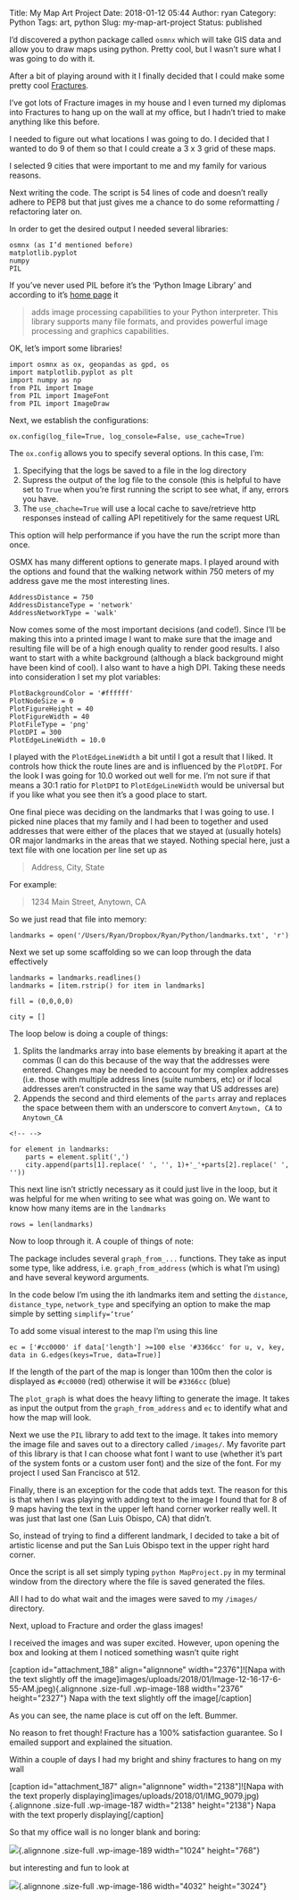 Title: My Map Art Project
Date: 2018-01-12 05:44
Author: ryan
Category: Python
Tags: art, python
Slug: my-map-art-project
Status: published

I’d discovered a python package called `osmnx` which will take GIS data and allow you to draw maps using python. Pretty cool, but I wasn’t sure what I was going to do with it.

After a bit of playing around with it I finally decided that I could make some pretty cool [Fractures](https://www.fractureme.com "Fracture").

I’ve got lots of Fracture images in my house and I even turned my diplomas into Fractures to hang up on the wall at my office, but I hadn’t tried to make anything like this before.

I needed to figure out what locations I was going to do. I decided that I wanted to do 9 of them so that I could create a 3 x 3 grid of these maps.

I selected 9 cities that were important to me and my family for various reasons.

Next writing the code. The script is 54 lines of code and doesn’t really adhere to PEP8 but that just gives me a chance to do some reformatting / refactoring later on.

In order to get the desired output I needed several libraries:

    osmnx (as I’d mentioned before)
    matplotlib.pyplot
    numpy
    PIL

If you’ve never used PIL before it’s the ‘Python Image Library’ and according to it’s [home page](http://www.pythonware.com/products/pil/ "Python Image Library Home Page") it

> adds image processing capabilities to your Python interpreter. This library supports many file formats, and provides powerful image processing and graphics capabilities.

OK, let’s import some libraries!

    import osmnx as ox, geopandas as gpd, os
    import matplotlib.pyplot as plt
    import numpy as np
    from PIL import Image
    from PIL import ImageFont
    from PIL import ImageDraw

Next, we establish the configurations:

    ox.config(log_file=True, log_console=False, use_cache=True)

The `ox.config` allows you to specify several options. In this case, I’m:

1.  Specifying that the logs be saved to a file in the log directory
2.  Supress the output of the log file to the console (this is helpful to have set to `True` when you’re first running the script to see what, if any, errors you have.
3.  The `use_chache=True` will use a local cache to save/retrieve http responses instead of calling API repetitively for the same request URL

This option will help performance if you have the run the script more than once.

OSMX has many different options to generate maps. I played around with the options and found that the walking network within 750 meters of my address gave me the most interesting lines.

    AddressDistance = 750
    AddressDistanceType = 'network'
    AddressNetworkType = 'walk'

Now comes some of the most important decisions (and code!). Since I’ll be making this into a printed image I want to make sure that the image and resulting file will be of a high enough quality to render good results. I also want to start with a white background (although a black background might have been kind of cool). I also want to have a high DPI. Taking these needs into consideration I set my plot variables:

    PlotBackgroundColor = '#ffffff'
    PlotNodeSize = 0
    PlotFigureHeight = 40
    PlotFigureWidth = 40
    PlotFileType = 'png'
    PlotDPI = 300
    PlotEdgeLineWidth = 10.0

I played with the `PlotEdgeLineWidth` a bit until I got a result that I liked. It controls how thick the route lines are and is influenced by the `PlotDPI`. For the look I was going for 10.0 worked out well for me. I’m not sure if that means a 30:1 ratio for `PlotDPI` to `PlotEdgeLineWidth` would be universal but if you like what you see then it’s a good place to start.

One final piece was deciding on the landmarks that I was going to use. I picked nine places that my family and I had been to together and used addresses that were either of the places that we stayed at (usually hotels) OR major landmarks in the areas that we stayed. Nothing special here, just a text file with one location per line set up as

> Address, City, State

For example:

> 1234 Main Street, Anytown, CA

So we just read that file into memory:

    landmarks = open('/Users/Ryan/Dropbox/Ryan/Python/landmarks.txt', 'r')

Next we set up some scaffolding so we can loop through the data effectively

    landmarks = landmarks.readlines()
    landmarks = [item.rstrip() for item in landmarks]

    fill = (0,0,0,0)

    city = []

The loop below is doing a couple of things:

1.  Splits the landmarks array into base elements by breaking it apart at the commas (I can do this because of the way that the addresses were entered. Changes may be needed to account for my complex addresses (i.e. those with multiple address lines (suite numbers, etc) or if local addresses aren’t constructed in the same way that US addresses are)
2.  Appends the second and third elements of the `parts` array and replaces the space between them with an underscore to convert `Anytown, CA` to `Anytown_CA`

```{=html}
<!-- -->
```
    for element in landmarks:
        parts = element.split(',')
        city.append(parts[1].replace(' ', '', 1)+'_'+parts[2].replace(' ', ''))

This next line isn’t strictly necessary as it could just live in the loop, but it was helpful for me when writing to see what was going on. We want to know how many items are in the `landmarks`

    rows = len(landmarks)

Now to loop through it. A couple of things of note:

The package includes several `graph_from_...` functions. They take as input some type, like address, i.e. `graph_from_address` (which is what I’m using) and have several keyword arguments.

In the code below I’m using the ith landmarks item and setting the `distance`, `distance_type`, `network_type` and specifying an option to make the map simple by setting `simplify=‘true’`

To add some visual interest to the map I’m using this line

    ec = ['#cc0000' if data['length'] >=100 else '#3366cc' for u, v, key, data in G.edges(keys=True, data=True)]

If the length of the part of the map is longer than 100m then the color is displayed as `#cc0000` (red) otherwise it will be `#3366cc` (blue)

The `plot_graph` is what does the heavy lifting to generate the image. It takes as input the output from the `graph_from_address` and `ec` to identify what and how the map will look.

Next we use the `PIL` library to add text to the image. It takes into memory the image file and saves out to a directory called `/images/`. My favorite part of this library is that I can choose what font I want to use (whether it’s part of the system fonts or a custom user font) and the size of the font. For my project I used San Francisco at 512.

Finally, there is an exception for the code that adds text. The reason for this is that when I was playing with adding text to the image I found that for 8 of 9 maps having the text in the upper left hand corner worker really well. It was just that last one (San Luis Obispo, CA) that didn’t.

So, instead of trying to find a different landmark, I decided to take a bit of artistic license and put the San Luis Obispo text in the upper right hard corner.

Once the script is all set simply typing `python MapProject.py` in my terminal window from the directory where the file is saved generated the files.

All I had to do what wait and the images were saved to my `/images/` directory.

Next, upload to Fracture and order the glass images!

I received the images and was super excited. However, upon opening the box and looking at them I noticed something wasn’t quite right

\[caption id="attachment_188" align="alignnone" width="2376"\]![Napa with the text slightly off the image]images/uploads/2018/01/Image-12-16-17-6-55-AM.jpeg){.alignnone .size-full .wp-image-188 width="2376" height="2327"} Napa with the text slightly off the image\[/caption\]

As you can see, the name place is cut off on the left. Bummer.

No reason to fret though! Fracture has a 100% satisfaction guarantee. So I emailed support and explained the situation.

Within a couple of days I had my bright and shiny fractures to hang on my wall

\[caption id="attachment_187" align="alignnone" width="2138"\]![Napa with the text properly displaying]images/uploads/2018/01/IMG_9079.jpg){.alignnone .size-full .wp-image-187 width="2138" height="2138"} Napa with the text properly displaying\[/caption\]

So that my office wall is no longer blank and boring:

![](/images/uploads/2018/01/UNADJUSTEDNONRAW_thumb_380b.jpg){.alignnone .size-full .wp-image-189 width="1024" height="768"}

but interesting and fun to look at

![](/images/uploads/2018/01/IMG_9156.jpg){.alignnone .size-full .wp-image-186 width="4032" height="3024"}
